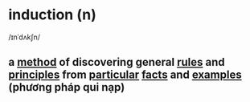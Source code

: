 # induction (n)

/ɪnˈdʌkʃn/

## a [method](method-n.md#a-particular-way-to-do-something-phương-pháp-phương-thức) of discovering general [rules](rule-n.md#a-statement-of-what-is-possible-according-to-a-particular-system-qui-tắc) and [principles](principle-n.md#a-general-or-scientific-law-that-explains-how-something-works-or-why-something-happens-nguyên-lý) from [particular](particular-adj.md#used-to-emphasize-that-you-are-referring-to-one-individual-person-thing-or-type-of-thing-and-not-others-cụ-thể-riêng-đặc-biệt) [facts](fact-n.md#a-thing-that-is-known-to-be-true-especially-when-it-can-be-proved-sự-thật) and [examples](example-n.md#something-such-as-an-object-a-fact-or-a-situation-that-shows-explains-or-supports-what-you-say-ví-dụ) (phương pháp qui nạp)
